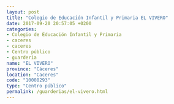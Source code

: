 ```yaml
---
layout: post
title: "Colegio de Educación Infantil y Primaria EL VIVERO"
date: 2017-09-20 20:57:05 +0200
categories:
- Colegio de Educación Infantil y Primaria
- caceres
- caceres
- Centro público
- guarderia
name: "EL VIVERO"
province: "Cáceres"
location: "Caceres"
code: "10008293"
type: "Centro público"
permalink: /guarderias/el-vivero.html
---
```

